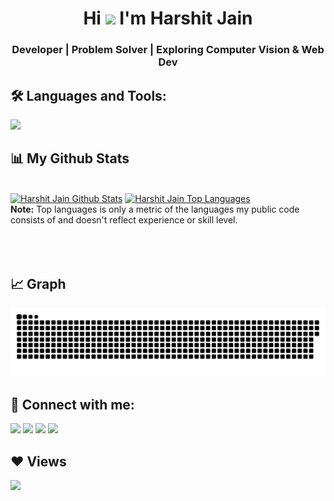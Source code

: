 
<h1 align="center">Hi <img src="https://raw.githubusercontent.com/MartinHeinz/MartinHeinz/master/wave.gif" width="30px"> I'm <b>Harshit Jain</b></h1>
<h3 align="center"><b> Developer | Problem Solver | Exploring Computer Vision & Web Dev</b></h3> 

## 🛠️ Languages and Tools:
<p>
  <a href="https://skillicons.dev">
    <img src="https://skillicons.dev/icons?i=python,java,c,powershell,html,css,javascript,react,angular,nodejs,django,mysql,mongodb,git,github,gitlab,githubactions,docker,linux,ubuntu,vscode,aws,photoshop,premiere,figma,opencv,sklearn,discordbots,tailwind,bootstrap,postman,vscode,pycharm"/>
  </a>
</p>
</div>

## 📊 My Github Stats

   <br/>
<a href="https://github.com/harshit28j/github-readme-stats"><img alt="Harshit Jain Github Stats" src="https://github-readme-stats.vercel.app/api?username=harshit28j&show_icons=true&theme=react&hide_border=true&bg_color=0D1117" /></a>
  <a href="https://github.com/harshit28j/github-readme-stats"><img alt="Harshit Jain Top Languages" src="https://github-readme-stats.vercel.app/api/top-langs/?username=harshit28j&layout=compact&theme=react&hide_border=true&bg_color=0D1117" /></a>
  <br/>
  <b>Note:</b> Top languages is only a metric of the languages my public code consists of and doesn't reflect experience or skill level.

<br/>
<br/>

<br/>
<br/>

## 📈 Graph
<p align="center">
   <img src="https://github.com/killshotxd/svgIcons/blob/main/github-contribution-grid-snake.svg" alt="snake">
</p>

## 📧 Connect with me:
<p align="left">
<a href = "https://www.linkedin.com/in/harshitpy/" target="_main"><img src="https://img.icons8.com/fluent/48/000000/linkedin.png"/></a>
<a href = "https://twitter.com/harshit_py"><img src="https://img.icons8.com/fluent/48/000000/twitter.png"/></a>
<a href = "https://www.instagram.com/this_is_harshit_jain"><img src="https://img.icons8.com/fluent/48/000000/instagram-new.png"/></a>
<a href = "https://www.youtube.com/channel/UCCjdXFKa_bzIrlwjuZP39YA"><img src="https://img.icons8.com/color/48/000000/youtube-play.png"/></a>
</p>

## ❤ Views
<a href="https://github.com/Meghna-DAS/github-profile-views-counter">
    <img src="https://komarev.com/ghpvc/?username=harshit28j">
</a>
